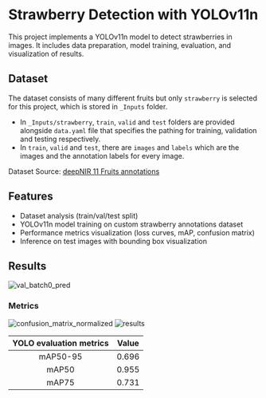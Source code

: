 # Strawberry Detection with YOLOv11n
This project implements a YOLOv11n model to detect strawberries in images. It includes data preparation, model training, evaluation, and visualization of results.

## Dataset
The dataset consists of many different fruits but only `strawberry` is selected for this project, which is stored in `_Inputs` folder.

- In `_Inputs/strawberry`, `train`, `valid` and `test` folders are provided alongside `data.yaml` file that specifies the pathing for training, validation and testing respectively.
- In `train`, `valid` and `test`, there are `images` and `labels` which are the images and the annotation labels for every image.

Dataset Source: [deepNIR 11 Fruits annotations](https://www.kaggle.com/datasets/enddl22/deepnir-11fruits)

## Features
- Dataset analysis (train/val/test split)
- YOLOv11n model training on custom strawberry annotations dataset
- Performance metrics visualization (loss curves, mAP, confusion matrix)
- Inference on test images with bounding box visualization

## Results
![val_batch0_pred](https://github.com/user-attachments/assets/d371cd8e-f826-4943-9cfe-896938eceb50)

### Metrics
![confusion_matrix_normalized](https://github.com/user-attachments/assets/23936528-fa94-49c4-bc61-c1a375e5c4db)
![results](https://github.com/user-attachments/assets/74cc4efe-9b6d-49e8-aafd-a6879c0f05c3)

|YOLO evaluation metrics| Value |
| :-------------------: | ----- |
| mAP50-95              | 0.696 |
| mAP50                 | 0.955 |
| mAP75                 | 0.731 |
